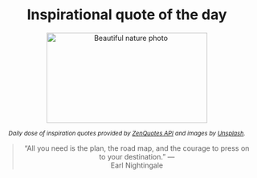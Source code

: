 
<div align="center">

# Inspirational quote of the day

<img src="./data/photo.jpeg" alt="Beautiful nature photo" width="320" height="180">

<sub><i>Daily dose of inspiration quotes provided by [ZenQuotes API](https://zenquotes.io/) and images by [Unsplash](https://unsplash.com/).</i></sub>


<blockquote>&ldquo;All you need is the plan, the road map, and the courage to press on to your destination.&rdquo; &mdash; <footer>Earl Nightingale</footer></blockquote>

</div>
